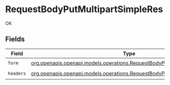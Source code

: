 # RequestBodyPutMultipartSimpleRes

OK


## Fields

| Field                                                                                                                                          | Type                                                                                                                                           | Required                                                                                                                                       | Description                                                                                                                                    |
| ---------------------------------------------------------------------------------------------------------------------------------------------- | ---------------------------------------------------------------------------------------------------------------------------------------------- | ---------------------------------------------------------------------------------------------------------------------------------------------- | ---------------------------------------------------------------------------------------------------------------------------------------------- |
| `form`                                                                                                                                         | [org.openapis.openapi.models.operations.RequestBodyPutMultipartSimpleForm](../../models/operations/RequestBodyPutMultipartSimpleForm.md)       | :heavy_check_mark:                                                                                                                             | N/A                                                                                                                                            |
| `headers`                                                                                                                                      | [org.openapis.openapi.models.operations.RequestBodyPutMultipartSimpleHeaders](../../models/operations/RequestBodyPutMultipartSimpleHeaders.md) | :heavy_check_mark:                                                                                                                             | N/A                                                                                                                                            |